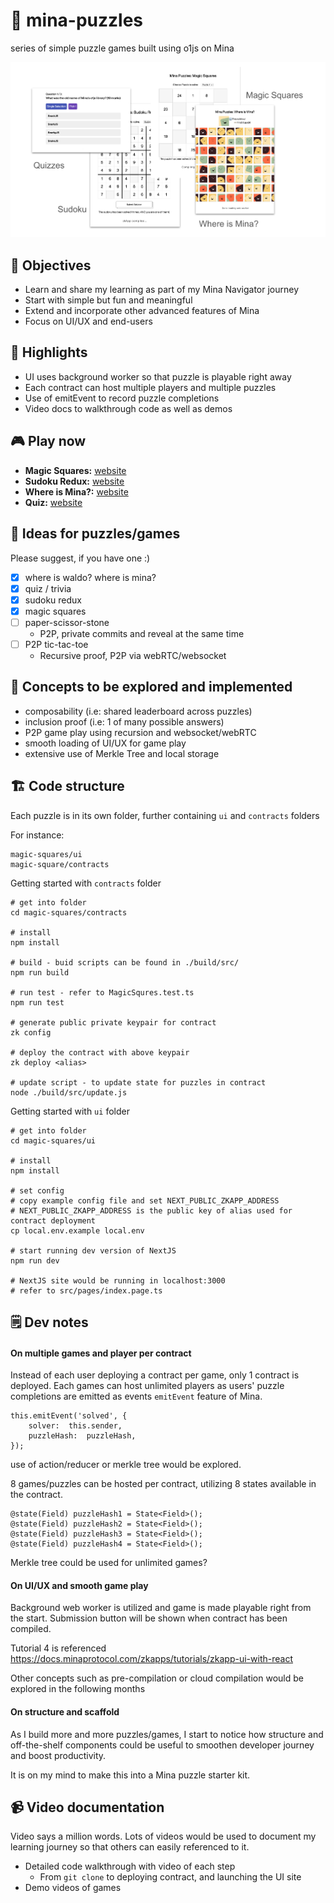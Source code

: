 
  

# 🧩 mina-puzzles
series of simple puzzle games built using o1js on Mina

![mina-puzzles-banner](files/mina-puzzles-122023.png)

## 🎯 Objectives
- Learn and share my learning as part of my Mina Navigator journey
- Start with simple but fun and meaningful
- Extend and incorporate other advanced features of Mina
- Focus on UI/UX and end-users
 
## 🌟 Highlights
- UI uses background worker so that puzzle is playable right away
- Each contract can host multiple players and multiple puzzles
- Use of emitEvent to record puzzle completions
- Video docs to walkthrough code as well as demos

## 🎮 Play now
-  **Magic Squares:** [website](https://mina-puzzles-magic-squares.vercel.app/)
-  **Sudoku Redux:** [website](https://mina-puzzles-sudoku-redux.vercel.app/)
-  **Where is Mina?:** [website](https://mina-puzzles-where.vercel.app/)
-  **Quiz:** [website](https://mina-puzzles-quiz.vercel.app/)

## 🎯 Ideas for puzzles/games
Please suggest, if you have one :)
- [x] where is waldo? where is mina?
- [x] quiz / trivia
- [x] sudoku redux
- [x] magic squares
- [ ] paper-scissor-stone 
	- P2P, private commits and reveal at the same time
- [ ] P2P tic-tac-toe
	- Recursive proof, P2P via webRTC/websocket

## 🧪 Concepts to be explored and implemented

- composability (i.e: shared leaderboard across puzzles)
- inclusion proof (i.e: 1 of many possible answers)
- P2P game play using recursion and websocket/webRTC
- smooth loading of UI/UX for game play
- extensive use of Merkle Tree and local storage

## 🏗️ Code structure

Each puzzle is in its own folder, further containing `ui` and `contracts` folders

For instance:
```
magic-squares/ui
magic-square/contracts
```

Getting started with `contracts` folder
```
# get into folder
cd magic-squares/contracts

# install
npm install

# build - buid scripts can be found in ./build/src/
npm run build

# run test - refer to MagicSqures.test.ts
npm run test

# generate public private keypair for contract
zk config

# deploy the contract with above keypair
zk deploy <alias>

# update script - to update state for puzzles in contract
node ./build/src/update.js
```

Getting started with `ui` folder
```
# get into folder
cd magic-squares/ui

# install
npm install

# set config
# copy example config file and set NEXT_PUBLIC_ZKAPP_ADDRESS
# NEXT_PUBLIC_ZKAPP_ADDRESS is the public key of alias used for contract deployment
cp local.env.example local.env

# start running dev version of NextJS
npm run dev

# NextJS site would be running in localhost:3000
# refer to src/pages/index.page.ts
```

## 🗒️ Dev notes

#### On multiple games and player per contract
Instead of each user deploying a contract per game, only 1 contract is deployed. Each games can host unlimited players as users' puzzle completions are emitted as events `emitEvent` feature of Mina.

```
this.emitEvent('solved', {
	solver:  this.sender,
	puzzleHash:  puzzleHash,
});
```
use of action/reducer or merkle tree would be explored.

8 games/puzzles can be hosted per contract, utilizing 8 states available in the contract.
```
@state(Field) puzzleHash1 = State<Field>();
@state(Field) puzzleHash2 = State<Field>();
@state(Field) puzzleHash3 = State<Field>();
@state(Field) puzzleHash4 = State<Field>();
```

Merkle tree could be used for unlimited games?

#### On UI/UX and smooth game play

Background web worker is utilized and game is made playable right from the start. Submission button will be shown when contract has been compiled.

Tutorial 4 is referenced https://docs.minaprotocol.com/zkapps/tutorials/zkapp-ui-with-react

Other concepts such as pre-compilation or cloud compilation would be explored in the following months

#### On structure and scaffold

As I build more and more puzzles/games, I start to notice how structure and off-the-shelf components could be useful to smoothen developer journey and boost productivity.

It is on my mind to make this into a Mina puzzle starter kit.

## 📹 Video documentation

Video says a million words. Lots of videos would be used to document my learning journey so that others can easily referenced to it.

- Detailed code walkthrough with video of each step
	- From `git clone` to deploying contract, and launching the UI site
- Demo videos of games
